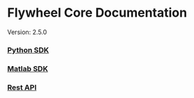 # Flywheel Core Documentation
Version: 2.5.0

### [Python SDK](python/)

### [Matlab SDK](matlab/)

### [Rest API](swagger/index.html)

